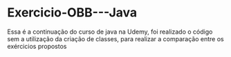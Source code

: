 # Exercicio-OBB---Java
Essa é a continuação do curso de java na Udemy, foi realizado o código sem a utilização da criação de classes, para realizar a comparação entre os exércicios propostos
